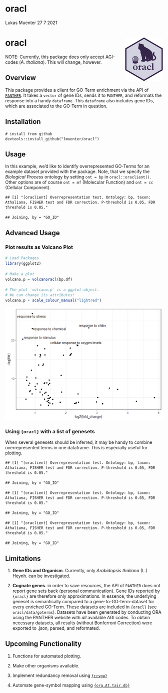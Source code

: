 oracl
================
Lukas Muenter
27 7 2021

# oracl <img src="etc/www/oracl_logo.png" align="right" width="120" />

NOTE: Currently, this package does only accept AGI-codes (*A.
thaliana*). This will change, however.

## Overview

This package provides a client for GO-Term enrichment via the API of
[`PANTHER`](http://pantherdb.org/). It takes a `vector` of gene IDs,
sends it to `PANTHER`, and reformats the response into a handy
`dataframe`. This `dataframe` also includes gene IDs, which are
associated to the GO-Term in question.

## Installation

    # install from github
    devtools::install_github("lmuenter/oracl")

## Usage

In this example, we’d like to identify overrepresented GO-Terms for an
example dataset provided with the package. Note, that we specify the
*Biological Process* ontology by setting `ont = bp` in
`oracl::oraclient()`. Other options are of course `ont = mf` (Molecular
Function) and `ont = cc` (Cellular Component).

    ## [1] "[oraclient] Overrepresentation test. Ontology: bp, taxon: Athaliana, FISHER test and FDR correction. P-threshold is 0.05, FDR threshold is 0.05."

    ## Joining, by = "GO_ID"

## Advanced Usage

### Plot results as Volcano Plot

``` r
# Load Packages
library(ggplot2)

# Make a plot
volcano.p = volcanoracl(bp.df)

# The plot `volcano.p` is a ggplot-object.
# We can change its attributes!
volcano.p + scale_colour_manual("lightred")
```

![](README_files/figure-gfm/unnamed-chunk-2-1.png)<!-- -->

### Using `{oracl}` with a list of genesets

When several genesets should be inferred, it may be handy to combine
overrepresented terms in one dataframe. This is especially useful for
plotting.

    ## [1] "[oraclient] Overrepresentation test. Ontology: bp, taxon: Athaliana, FISHER test and FDR correction. P-threshold is 0.05, FDR threshold is 0.05."

    ## Joining, by = "GO_ID"

    ## [1] "[oraclient] Overrepresentation test. Ontology: bp, taxon: Athaliana, FISHER test and FDR correction. P-threshold is 0.05, FDR threshold is 0.05."

    ## Joining, by = "GO_ID"

    ## [1] "[oraclient] Overrepresentation test. Ontology: bp, taxon: Athaliana, FISHER test and FDR correction. P-threshold is 0.05, FDR threshold is 0.05."

    ## Joining, by = "GO_ID"

## Limitations

1.  **Gene IDs and Organism**. Currently, only *Arabidopsis thaliana*
    (L.) Heynh. can be investigated.

2.  **Cognate genes**. in order to save resources, the API of `PANTHER`
    does not report gene sets back (personal communication). Gene IDs
    reported by `{oracl}` are therefore only approximations. In essence,
    the underlying geneset is semantically compared to a
    gene-to-GO-term-dataset for every enriched GO-Term. These datasets
    are included in `{oracl}` (see `oracl/data/goterms`). Datasets have
    been generated by conducting ORA using the PANTHER website with
    *all* available AGI codes. To obtain necessary datasets, all results
    (without Bonferroni Correction) were exported to .json, parsed, and
    reformated.

## Upcoming Functionality

1.  Functions for automated plotting.

2.  Make other organisms available.

3.  Implement redundancy removal using
    [`{rrvgo}`](https://bioconductor.org/packages/release/bioc/html/rrvgo.html)

4.  Automate gene-symbol mapping using
    [`{org.At.tair.db}`](https://bioconductor.org/packages/release/data/annotation/html/org.At.tair.db.html)
